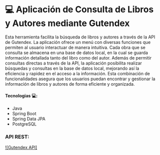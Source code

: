 # 💻 Aplicación de Consulta de Libros y Autores mediante Gutendex

<p>Esta herramienta facilita la búsqueda de libros y autores a través de la API de Gutendex. 
  La aplicación ofrece un menú con diversas funciones que permiten al usuario interactuar de manera intuitiva. 
  Cada obra que se consulta se almacena en una base de datos local, en la cual se guarda información detallada tanto del libro como del autor. 
  Además de permitir consultas directas a través de la API, la aplicación posibilita realizar búsquedas y consultas en la base de datos local, mejorando así la eficiencia y rapidez en el acceso a la información. 
  Esta combinación de funcionalidades asegura que los usuarios puedan encontrar y gestionar la información de libros y autores de forma eficiente y organizada.</p>


#### Tecnologias 💻:
- Java
- Spring Boot
- Spring Data JPA
- PostgreSQL

### API REST:
[![Gutendex API]](https://gutendex.com/)
